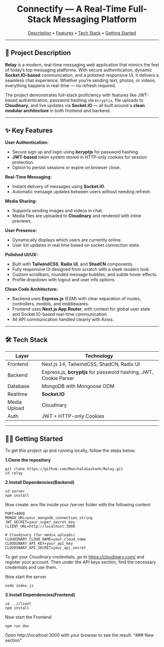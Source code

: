 <h1 align="center"> Connectify — A Real-Time Full-Stack Messaging Platform</h1>

<p align="center">
  <a href="#-project-description">Description</a> • 
  <a href="#-key-features">Features</a> • 
  <a href="#-tech-stack">Tech Stack</a> • 
  <a href="#-getting-started">Getting Started</a>
</p>

---

## 🚀 Project Description

**Relay** is a modern, real-time messaging web application that mimics the feel of today’s top messaging platforms. With secure authentication, dynamic **Socket.IO-based** communication, and a polished responsive UI, it delivers a seamless chat experience. Whether you’re sending text, photos, or videos, everything happens in real-time — no refresh required.

The project demonstrates full-stack proficiency with features like JWT-based authentication, password hashing via `bcryptjs`, file uploads to **Cloudinary**, and live updates via **Socket.IO** — all built around a **clean modular architecture** in both frontend and backend.

---

## ✨ Key Features

**User Authentication:**

*   Secure sign up and login using **bcryptjs** for password hashing.
*   **JWT-based** token system stored in HTTP-only cookies for session protection.
*   Option to persist sessions or expire on browser close.

**Real-Time Messaging:**

*   Instant delivery of messages using **Socket.IO**.
*   Automatic message updates between users without needing refresh.

**Media Sharing:**

*   Supports sending images and videos in chat.
*   Media files are uploaded to **Cloudinary** and rendered with inline previews.

**User Presence:**

*   Dynamically displays which users are currently online.
*   User list updates in real time based on socket connection state.

**Polished UI/UX:**

*   Built with **TailwindCSS**, **Radix UI**, and **ShadCN** components.
*   Fully responsive UI designed from scratch with a sleek modern look.
*   Custom scrollbars, rounded message bubbles, and subtle hover effects.
*   Profile dropdown with logout and user info options.

**Clean Code Architecture:**

*   Backend uses **Express.js** (ESM) with clear separation of routes, controllers, models, and middlewares.
*   Frontend uses **Next.js App Router**, with context for global user state and Socket.IO-based real-time communication.
*   All API communication handled cleanly with Axios.

---

## 🛠 Tech Stack

| Layer        | Technology                                  |
| ------------ | ------------------------------------------- |
| Frontend     | Next.js 14, TailwindCSS, ShadCN, Radix UI   |
| Backend      | Express.js, **bcryptjs** for password hashing, JWT, Cookie Parser |
| Database     | MongoDB with Mongoose ODM                   |
| Realtime     | **Socket.IO**                               |
| Media Upload | Cloudinary                                  |
| Auth         | JWT + HTTP-only Cookies                     |

---

## 🧑‍💻 Getting Started

To get this project up and running locally, follow the steps below.

**1.Clone the repository**
```
git clone https://github.com/ManchalaSashank/Relay.git
cd relay
```

**2.Install Dependencies(Backend)**
```
cd server
npm install
```
Now create .env file inside your /server folder with the following content
```
PORT=4000  
MONGO_URL=your_mongodb_connection_string
JWT_SECRET=your_super_secret_key
CLIENT_URL=http://localhost:3000

# Cloudinary (for media uploads)
CLOUDINARY_CLOUD_NAME=your_cloud_name
CLOUDINARY_API_KEY=your_api_key
CLOUDINARY_API_SECRET=your_api_secret
```
To get your Cloudinary credentials, go to https://cloudinary.com/ and register your account.
Then under the API keys section, find the necessary credentials and use them.

Now start the server
```
node index.js
```

**3.Install Dependencies(Frontend)**
```
cd ../client
npm install
```
Now start the Frontend
```
npm run dev
```
Open http://localhost:3000 with your browser to see the result.
"### New section" 
